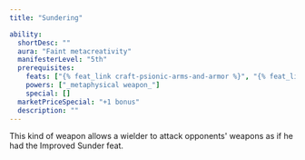 ```yaml
---
title: "Sundering"

ability:
  shortDesc: ""
  aura: "Faint metacreativity"
  manifesterLevel: "5th"
  prerequisites:
    feats: ["{% feat_link craft-psionic-arms-and-armor %}", "{% feat_link focused-sunder %}"]
    powers: ["_metaphysical weapon_"]
    special: []
  marketPriceSpecial: "+1 bonus"
  description: ""
---
```

This kind of weapon allows a wielder to attack opponents' weapons as if he had the Improved Sunder feat.


